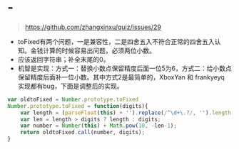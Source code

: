 # -

>https://github.com/zhangxinxu/quiz/issues/29

- toFixed有两个问题，一是兼容性，二是四舍五入不符合正常的四舍五入认知。金钱计算的时候容易出问题，必须两位小数。
- 应该返回字符串；补全末尾的0。
- 机智是实现：方式一：替换小数点保留精度后面一位5为6，方式二：给小数点保留精度后面补一位小数。其中方式2是最简单的，XboxYan 和 frankyeyq 实现都有bug，下面是调整后的实现。
```js
var oldtoFixed = Number.prototype.toFixed
Number.prototype.toFixed = function(digits){
    var length = (parseFloat(this) + '').replace(/^\d+\.?/, '').length;
    var len = length > digits ? length : digits;
    var number = Number(this) + Math.pow(10, -len-1);
    return oldtoFixed.call(number, digits);
}
```